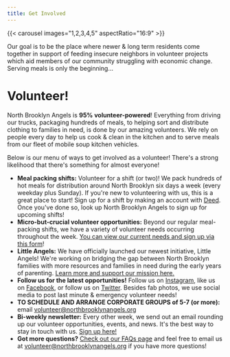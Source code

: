 ```yaml
---
title: Get Involved
---
```


{{< carousel images="1,2,3,4,5" aspectRatio="16:9" >}}

Our goal is to be the place where newer & long term residents come together in support of feeding insecure neighbors in volunteer projects which aid members of our community struggling with economic change. Serving meals is only the beginning…

# Volunteer!

North Brooklyn Angels is **95% volunteer-powered**! Everything from driving our trucks, packaging hundreds of meals, to helping sort and distribute clothing to families in need, is done by our amazing volunteers. We rely on people every day to help us cook & clean in the kitchen and to serve meals from our fleet of mobile soup kitchen vehicles. 

Below is our menu of ways to get involved as a volunteer! There's a strong likelihood that there's something for almost everyone!

* **Meal packing shifts:** Volunteer for a shift (or two)! We pack hundreds of hot meals for distribution around North Brooklyn six days a week (every weekday plus Sunday). If you're new to volunteering with us, this is a great place to start! Sign up for a shift by making an account with [Deed](http://bit.ly/nbadeed). Once you've done so, look up North Brooklyn Angels to sign up for upcoming shifts!
* **Micro-but-crucial volunteer opportunities:** Beyond our regular meal-packing shifts, we have a variety of volunteer needs occurring throughout the week. [You can view our current needs and sign up via this form](https://airtable.com/app9GV4yqmD36zBzq/pagLc0q9H8yNgFMFx/form)!
* **Little Angels:** We have officially launched our newest initiative, Little Angels! We're working on bridging the gap between North Brooklyn families with more resources and families in need during the early years of parenting. [Learn more and support our mission here.](/little-angels)
* **Follow us for the latest opportunities!** Follow us on [Instagram](https://instagram.com/northbrooklynangels), like us on [Facebook](https://facebook.com/northbrooklynangels), or follow us on [Twitter](https://twitter.com/nbrooklynangels). Besides fab photos, we use social media to post last minute & emergency volunteer needs!
* **TO SCHEDULE AND ARRANGE CORPORATE GROUPS of 5-7 (or more):** email [volunteer@northbrooklynangels.org](mailto:volunteer@northbrooklynangels.org)
* **Bi-weekly newsletter:** Every other week, we send out an email rounding up our volunteer opportunities, events, and news. It's the best way to stay in touch with us. [Sign up here!](https://dashboard.mailerlite.com/forms/1417392/151682569097709080/share)
* **Got more questions?** [Check out our FAQs page](/faq) and feel free to email us at [volunteer@northbrooklynangels.org](mailto:volunteer@northbrooklynangels.org) if you have more questions!